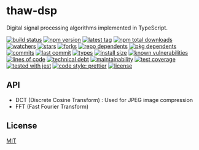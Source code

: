 # thaw-dsp
Digital signal processing algorithms implemented in TypeScript.

[![build status][build-status-badge-image]][build-status-url]
[![npm version][npm-version-badge-image]][npm-version-url]
[![latest tag][latest-tag-badge-image]][latest-tag-url]
[![npm total downloads][npm-total-downloads-badge-image]][npm-total-downloads-url]
[![watchers][watchers-badge-image]][watchers-url]
[![stars][stars-badge-image]][stars-url]
[![forks][forks-badge-image]][forks-url]
[![repo dependents][repo-dependents-badge-image]][repo-dependents-url]
[![pkg dependents][pkg-dependents-badge-image]][pkg-dependents-url]
[![commits][commits-badge-image]][commits-url]
[![last commit][last-commit-badge-image]][last-commit-url]
[![types][types-badge-image]][types-url]
[![install size][install-size-badge-image]][install-size-url]
[![known vulnerabilities][known-vulnerabilities-badge-image]][known-vulnerabilities-url]
[![lines of code][lines-of-code-badge-image]][lines-of-code-url]
[![technical debt][technical-debt-badge-image]][technical-debt-url]
[![maintainability][maintainability-badge-image]][maintainability-url]
[![test coverage][test-coverage-badge-image]][test-coverage-url]
[![tested with jest][jest-badge-image]][jest-url]
[![code style: prettier][prettier-badge-image]][prettier-url]
[![license][license-badge-image]][license-url]

## API

- DCT (Discrete Cosine Transform) : Used for JPEG image compression
- FFT (Fast Fourier Transform)

## License
[MIT](https://choosealicense.com/licenses/mit/)

[build-status-badge-image]: https://circleci.com/gh/tom-weatherhead/thaw-dsp.svg?style=shield
[build-status-url]: https://circleci.com/gh/tom-weatherhead/thaw-dsp
[npm-version-badge-image]: https://img.shields.io/npm/v/thaw-dsp.svg
[npm-version-url]: https://www.npmjs.com/package/thaw-dsp
[latest-tag-badge-image]: https://badgen.net/github/tag/tom-weatherhead/thaw-dsp
[latest-tag-url]: https://github.com/tom-weatherhead/thaw-dsp/tags
[npm-total-downloads-badge-image]: https://img.shields.io/npm/dt/thaw-dsp.svg
[npm-total-downloads-url]: https://www.npmjs.com/package/thaw-dsp
[watchers-badge-image]: https://badgen.net/github/watchers/tom-weatherhead/thaw-dsp
[watchers-url]: https://github.com/tom-weatherhead/thaw-dsp/watchers
[stars-badge-image]: https://badgen.net/github/stars/tom-weatherhead/thaw-dsp
[stars-url]: https://github.com/tom-weatherhead/thaw-dsp/stargazers
[forks-badge-image]: https://badgen.net/github/forks/tom-weatherhead/thaw-dsp
[forks-url]: https://github.com/tom-weatherhead/thaw-dsp/network/members
[repo-dependents-badge-image]: https://badgen.net/github/dependents-repo/tom-weatherhead/thaw-dsp
[repo-dependents-url]: https://badgen.net/github/dependents-repo/tom-weatherhead/thaw-dsp
[pkg-dependents-badge-image]: https://badgen.net/github/dependents-pkg/tom-weatherhead/thaw-dsp
[pkg-dependents-url]: https://badgen.net/github/dependents-pkg/tom-weatherhead/thaw-dsp
[commits-badge-image]: https://badgen.net/github/commits/tom-weatherhead/thaw-dsp
[commits-url]: https://github.com/tom-weatherhead/thaw-dsp/commits/master
[last-commit-badge-image]: https://badgen.net/github/last-commit/tom-weatherhead/thaw-dsp
[last-commit-url]: https://badgen.net/github/last-commit/tom-weatherhead/thaw-dsp
[types-badge-image]: https://badgen.net/npm/types/thaw-dsp
[types-url]: https://badgen.net/npm/types/thaw-dsp
[install-size-badge-image]: https://badgen.net/packagephobia/install/thaw-dsp
[install-size-url]: https://badgen.net/packagephobia/install/thaw-dsp
[known-vulnerabilities-badge-image]: https://snyk.io/test/github/tom-weatherhead/thaw-dsp/badge.svg?targetFile=package.json&package-lock.json
[known-vulnerabilities-url]: https://snyk.io/test/github/tom-weatherhead/thaw-dsp?targetFile=package.json&package-lock.json
[lines-of-code-badge-image]: https://badgen.net/codeclimate/loc/tom-weatherhead/thaw-dsp
[lines-of-code-url]: https://badgen.net/codeclimate/loc/tom-weatherhead/thaw-dsp
[technical-debt-badge-image]: https://badgen.net/codeclimate/tech-debt/tom-weatherhead/thaw-dsp
[technical-debt-url]: https://badgen.net/codeclimate/tech-debt/tom-weatherhead/thaw-dsp
[maintainability-badge-image]: https://api.codeclimate.com/v1/badges/1877e6d764091daf1465/maintainability
[maintainability-url]: https://codeclimate.com/github/tom-weatherhead/thaw-dsp/maintainability
[test-coverage-badge-image]: https://api.codeclimate.com/v1/badges/1877e6d764091daf1465/test_coverage
[test-coverage-url]: https://codeclimate.com/github/tom-weatherhead/thaw-dsp/test_coverage
[jest-badge-image]: https://img.shields.io/badge/tested_with-jest-99424f.svg
[jest-url]: https://github.com/facebook/jest
[prettier-badge-image]: https://img.shields.io/badge/code_style-prettier-ff69b4.svg?style=flat-square
[prettier-url]: https://github.com/prettier/prettier
[license-badge-image]: https://img.shields.io/github/license/mashape/apistatus.svg
[license-url]: https://github.com/tom-weatherhead/thaw-dsp/blob/master/LICENSE
